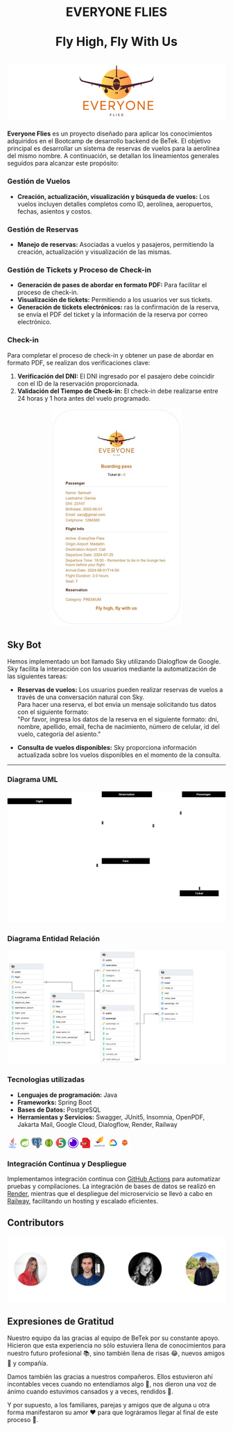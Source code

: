 <div align="center">
  <h1 align="center">
    EVERYONE FLIES
    <br />
    <br />
    Fly High, Fly With Us
    <br />
    <br />
      <img src="ImagesREADME/1.png" alt="LogoEveryoneFlies">
  </h1>
</div>

**Everyone Flies** es un proyecto diseñado para aplicar los conocimientos adquiridos en el Bootcamp de desarrollo backend de BeTek. El objetivo principal es desarrollar un sistema de reservas de vuelos para la aerolínea del mismo nombre. A continuación, se detallan los lineamientos generales seguidos para alcanzar este propósito:

### Gestión de Vuelos
- **Creación, actualización, visualización y búsqueda de vuelos:** Los vuelos incluyen detalles completos como ID, aerolínea, aeropuertos, fechas, asientos y costos.

### Gestión de Reservas
- **Manejo de reservas:** Asociadas a vuelos y pasajeros, permitiendo la creación, actualización y visualización de las mismas.

### Gestión de Tickets y Proceso de Check-in
- **Generación de pases de abordar en formato PDF:** Para facilitar el proceso de check-in.
- **Visualización de tickets:** Permitiendo a los usuarios ver sus tickets.
- **Generación de tickets electrónicos:** ras la confirmación de la reserva, se envía el PDF del ticket y la información de la reserva por correo electrónico.

### Check-in
Para completar el proceso de check-in y obtener un pase de abordar en formato PDF, se realizan dos verificaciones clave:
1. **Verificación del DNI:** El DNI ingresado por el pasajero debe coincidir con el ID de la reservación proporcionada.
2. **Validación del Tiempo de Check-in:** El check-in debe realizarse entre 24 horas y 1 hora antes del vuelo programado.

<div align="center">
      <img src="ImagesREADME/Ticket500.jpg" alt="TicketPDF">
</div>

## Sky Bot

Hemos implementado un bot llamado Sky utilizando Dialogflow de Google. Sky facilita la interacción con los usuarios mediante la automatización de las siguientes tareas:

- **Reservas de vuelos:** Los usuarios pueden realizar reservas de vuelos a través de una conversación natural con Sky. <br /> Para hacer una reserva, el bot envia un mensaje solicitando tus datos con el siguiente formato:<br /> "Por favor, ingresa los datos de la reserva en el siguiente formato: dni, nombre, apellido, email, fecha de nacimiento, número de celular, id del vuelo, categoría del asiento."

- **Consulta de vuelos disponibles:**  Sky proporciona información actualizada sobre los vuelos disponibles en el momento de la consulta.

---

### Diagrama UML

<div align="center">
      <img src="ImagesREADME/DiagramaUML.png" alt="TicketPDF">
</div>

### Diagrama Entidad Relación

<div align="center">
      <img src="ImagesREADME/DiagramaREM.png" alt="TicketPDF">
</div>

### Tecnologias utilizadas
- **Lenguajes de programación:** Java
- **Frameworks:** Spring Boot 
- **Bases de Datos:** PostgreSQL
- **Herramientas y Servicios:** Swagger, JUnit5, Insomnia, OpenPDF, Jakarta Mail, Google Cloud, Dialogflow, Render, Railway

![Java](ImagesREADME/java24.png)
![Sping Boot](ImagesREADME/Spring-boot24.png)
![Postgre](ImagesREADME/postgre24.png)
![Swagger](ImagesREADME/swagger24.png)
![JUnit](ImagesREADME/JUnit24.png)
![Insomnia](ImagesREADME/Insomnia24.png)
![Insomnia](ImagesREADME/pdf.png)
![Jakarta Mail](ImagesREADME/Jakarta24.png)
![Google Cloud](ImagesREADME/gcloud24.png)
![Jakarta Mail](ImagesREADME/Dialogflow24.png)

### Integración Continua y Despliegue
Implementamos integración continua con [GitHub Actions](https://github.com/SantiagoGZ1/Aerolinea_EveryOneFlies/actions) para automatizar pruebas y compilaciones. La integración de bases de datos se realizó en [Render](https://render.com/), mientras que el despliegue del microservicio se llevó a cabo en [Railway](https://railway.app/), facilitando un hosting y escalado eficientes.



## Contributors

<a href="https://github.com/SantiagoGZ1/Aerolinea_EveryOneFlies/graphs/contributors" target="_blank">
  <img src="ImagesREADME/participantes.png" alt="participantes">
</a>

## Expresiones de Gratitud

Nuestro equipo da las gracias al equipo de BeTek por su constante apoyo. Hicieron que esta experiencia no sólo estuviera llena de conocimientos para nuestro futuro profesional 📚, sino también llena de risas 😂, nuevos amigos 🤝 y compañía.

Damos también las gracias a nuestros compañeros. Ellos estuvieron ahí incontables veces cuando no entendíamos algo 🤔, nos dieron una voz de ánimo cuando estuvimos cansados y a veces, rendidos 💪.

Y por supuesto, a los familiares, parejas y amigos que de alguna u otra forma manifestaron su amor ❤️ para que lográramos llegar al final de este proceso 🏁.
